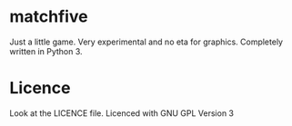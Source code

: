 # matchfive
Just a little game. Very experimental and no eta for graphics. Completely written in Python 3.
# Licence
Look at the LICENCE file. Licenced with GNU GPL Version 3